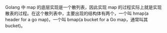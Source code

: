 Golang 中 map 的底层实现是一个散列表，因此实现 map 的过程实际上就是实现 散表的过程。在这个散列表中，主要出现的结构体有两个，一个叫 hmap(a  header for a go map)，一个叫 bmap(a bucket for a Go map，通常叫其 bucket)。